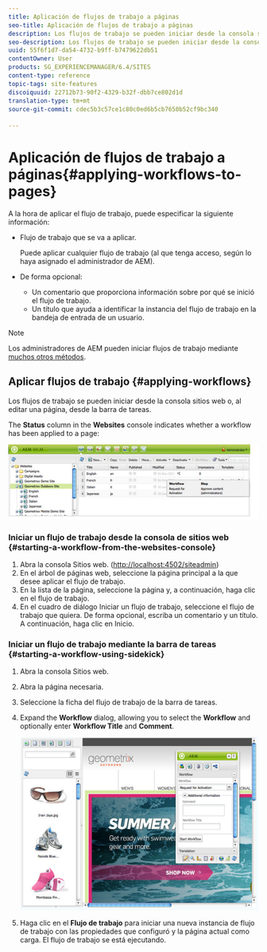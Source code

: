 ```yaml
---
title: Aplicación de flujos de trabajo a páginas
seo-title: Aplicación de flujos de trabajo a páginas
description: Los flujos de trabajo se pueden iniciar desde la consola sitios web o, al editar una página, desde la barra de tareas.
seo-description: Los flujos de trabajo se pueden iniciar desde la consola sitios web o, al editar una página, desde la barra de tareas.
uuid: 55f6f1d7-da54-4732-b9ff-b7479622db51
contentOwner: User
products: SG_EXPERIENCEMANAGER/6.4/SITES
content-type: reference
topic-tags: site-features
discoiquuid: 22712b73-90f2-4329-b32f-dbb7ce802d1d
translation-type: tm+mt
source-git-commit: cdec5b3c57ce1c80c0ed6b5cb7650b52cf9bc340

---
```



# Aplicación de flujos de trabajo a páginas{#applying-workflows-to-pages}

A la hora de aplicar el flujo de trabajo, puede especificar la siguiente información:

* Flujo de trabajo que se va a aplicar.

   Puede aplicar cualquier flujo de trabajo (al que tenga acceso, según lo haya asignado el administrador de AEM).
* De forma opcional:

   * Un comentario que proporciona información sobre por qué se inició el flujo de trabajo.
   * Un título que ayuda a identificar la instancia del flujo de trabajo en la bandeja de entrada de un usuario.

>[!NOTE]
>
>Los administradores de AEM pueden iniciar flujos de trabajo mediante [muchos otros métodos](/help/sites-administering/workflows-starting.md).

## Aplicar flujos de trabajo {#applying-workflows}

Los flujos de trabajo se pueden iniciar desde la consola sitios web o, al editar una página, desde la barra de tareas.

The **Status** column in the **Websites** console indicates whether a workflow has been applied to a page:

![workflow status](assets/workflowstatus.png)

### Iniciar un flujo de trabajo desde la consola de sitios web {#starting-a-workflow-from-the-websites-console}

1. Abra la consola Sitios web. ([http://localhost:4502/siteadmin](http://localhost:4502/siteadmin))
1. En el árbol de páginas web, seleccione la página principal a la que desee aplicar el flujo de trabajo.
1. En la lista de la página, seleccione la página y, a continuación, haga clic en el flujo de trabajo.
1. En el cuadro de diálogo Iniciar un flujo de trabajo, seleccione el flujo de trabajo que quiera. De forma opcional, escriba un comentario y un título. A continuación, haga clic en Inicio.

### Iniciar un flujo de trabajo mediante la barra de tareas {#starting-a-workflow-using-sidekick}

1. Abra la consola Sitios web. 
1. Abra la página necesaria.
1. Seleccione la ficha del flujo de trabajo de la barra de tareas.
1. Expand the **Workflow** dialog, allowing you to select the **Workflow** and optionally enter **Workflow Title** and **Comment**.

   ![workflow startsidebarra de tareas](assets/workflowstartsidekick.png)

1. Haga clic en el **Flujo de trabajo** para iniciar una nueva instancia de flujo de trabajo con las propiedades que configuró y la página actual como carga. El flujo de trabajo se está ejecutando.

